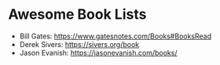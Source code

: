 # Awesome Book Lists

- Bill Gates: https://www.gatesnotes.com/Books#BooksRead
- Derek Sivers: https://sivers.org/book
- Jason Evanish: https://jasonevanish.com/books/

